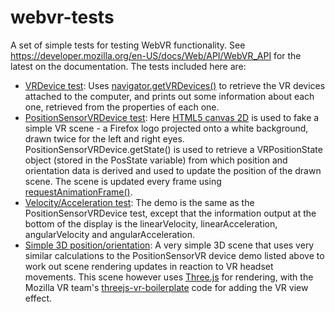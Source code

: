 # webvr-tests
A set of simple tests for testing WebVR functionality. See https://developer.mozilla.org/en-US/docs/Web/API/WebVR_API for the latest on the documentation. The tests included here are:

* [VRDevice test](http://mdn.github.io/webvr-tests/vrdevice/): Uses [navigator.getVRDevices()](https://developer.mozilla.org/en-US/docs/Web/API/Navigator/getVRDevices) to retrieve the VR devices attached to the computer, and prints out some information about each one, retrieved from the properties of each one.
* [PositionSensorVRDevice test](http://mdn.github.io/webvr-tests/positionsensorvrdevice/): Here [HTML5 canvas 2D](https://developer.mozilla.org/en-US/docs/Web/API/CanvasRenderingContext2D) is used to fake a simple VR scene - a Firefox logo projected onto a white background, drawn twice for the left and right eyes. PositionSensorVRDevice.getState() is used to retrieve a VRPositionState object (stored in the PosState variable) from which position and orientation data is derived and used to update the position of the drawn scene. The scene is updated every frame using [requestAnimationFrame()](https://developer.mozilla.org/en-US/docs/Web/API/window/requestAnimationFrame).
* [Velocity/Acceleration test](http://mdn.github.io/webvr-tests/velocity-acceleration/): The demo is the same as the PositionSensorVRDevice test, except that the information output at the bottom of the display is the linearVelocity, linearAcceleration, angularVelocity and angularAcceleration.
* [Simple 3D position/orientation](http://mdn.github.io/webvr-tests/3Dpositionorientation/): A very simple 3D scene that uses very similar calculations to the PositionSensorVR device demo listed above to work out scene rendering updates in reaction to VR headset movements. This scene however uses [Three.js](http://threejs.org/) for rendering, with the Mozilla VR team's [threejs-vr-boilerplate](https://github.com/MozVR/vr-web-examples/tree/master/threejs-vr-boilerplate) code for adding the VR view effect. 

 


